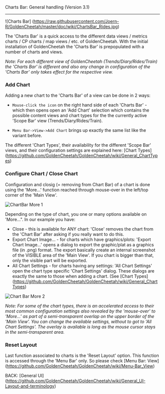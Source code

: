 Charts Bar: General handling (Version 3.1)
***

![Charts Bar] (https://raw.githubusercontent.com/Joern-R/GoldenCheetah/master/doc/wiki/ChartsBar_Rides.jpg)

The 'Charts Bar' is a quick access to the different data views / metrics charts / CP charts / map views / etc. of GoldenCheetah. With the initial installation of GoldenCheetah the 'Charts Bar' is prepopulated with a number of charts and views.

_Note: For each different view of GoldenCheetah (Trends/Diary/Rides/Train) the 'Charts Bar' is different and also any change in configuration of the 'Charts Bar' only takes effect for the respective view._

### Add Chart

Adding a new chart to the 'Charts Bar' of a view can be done in 2 ways:

* `Mouse-click the icon` on the right hand side of each 'Charts Bar' - which then opens open an 'Add Chart' selection which contains the possible content views and chart types for the the currently active 'Scope Bar' view (Trends/Diary/Rides/Train).

* `Menu Bar->View->Add Chart` brings up exactly the same list like the variant before.

The different 'Chart Types', their availability for the different 'Scope Bar' views, and their configuration settings are explained here: 
[Chart Types] (https://github.com/GoldenCheetah/GoldenCheetah/wiki/General_ChartTypes)

### Configure Chart / Close Chart

Configuration and closig (= removing from Chart Bar) of a chart is done using the 'More...' function reached through mouse-over in the left/top corner of the 'Main View'.

![ChartBar More 1](https://raw.githubusercontent.com/Joern-R/GoldenCheetah/master/doc/wiki/ChartsBar_Rides_More.GIF)

Depending on the type of chart, you one or many options available on 'More...". In our example you have:

* Close - this is available for ANY chart: 'Close' removes the chart from the 'Chart Bar' after asking if you really want to do this.
* Export Chart Image... - for charts which have graphics/plots: 'Export Chart Image...' opens a dialog to export the graphic/plat as a graphics file (in .png) format. The export basically create an internal screenshot of the VISIBLE area of the 'Main View'. If you chart is bigger than that, only the visible part will be exported.
* All Chart Settings - for charts having any settings: 'All Chart Settings' open the chart type specific 'Chart Settings' dialog. These dialogs are exactly the same to those when adding a chart. (See [Chart Types] (https://github.com/GoldenCheetah/GoldenCheetah/wiki/General_ChartTypes)

![Chart Bar More 2](https://raw.githubusercontent.com/Joern-R/GoldenCheetah/master/doc/wiki/ChartsBar_Rides_More.jpg)

_Note: For some of the chart types, there is an accelerated access to their most common configuration settings also revealed by the 'mouse-over' to 'More...' as part of a semi-transparent overlap on the upper border of the 'Main View'. You can change the available settings, without to got to 'All Chart Settings'. The overlay is available is long as the mouse cursor stays in the semi-transparent area._

### Reset Layout

Last function associated to charts is the 'Reset Layout' option. This function is accessed through the 'Menu Bar' only. So please check [Menu Bar: View] (https://github.com/GoldenCheetah/GoldenCheetah/wiki/Menu-Bar_View)

BACK: [General UI] (https://github.com/GoldenCheetah/GoldenCheetah/wiki/General_UI-Layout-and-terminology)

